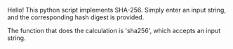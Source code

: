 Hello! This python script implements SHA-256. Simply enter an input string, and the corresponding hash digest is provided. 

The function that does the calculation is 'sha256', which accepts an input string.
